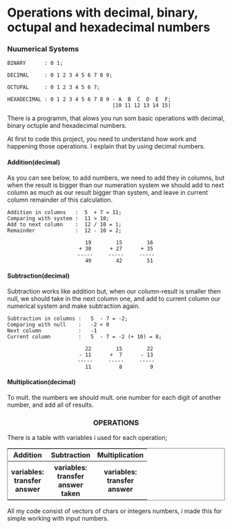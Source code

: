 # Operations with decimal, binary, octupal and hexadecimal numbers


### Nuumerical Systems

    BINARY      : 0 1;

    DECIMAL     : 0 1 2 3 4 5 6 7 8 9;

    OCTUPAL     : 0 1 2 3 4 5 6 7;

    HEXADECIMAL : 0 1 2 3 4 5 6 7 8 9 - A  B  C  D  E  F;
                                      |10 11 12 13 14 15|

There is a programm, that alows you run som basic operations with decimal, binary octuple and hexadecimal numbers. 

At first to code this project, you need to understand how work and happening those operations. I explain that by using decimal numbers.

#### Addition(decimal)
As you can see below, to add numbers, we need to add they in columns, but when the result is bigger than our numeration system we should add to next column as much as our result bigger than system, and leave in current column remainder of this calculation.

    Addition in columns   :  5  + 7 = 11;
    Comparing with system :  11 > 10;
    Add to next column    :  12 / 10 = 1;
    Remainder             :  12 - 10 = 2;

<center>

      19        15        16
    + 30      + 27      + 35
    -----     -----     -----
      49        42        51

</center>

#### Subtraction(decimal)

Subtraction works like addition but, when our column-result is smaller then null, we should take in the next column one, and add to current column our numerical system and make subtraction again.

    Subtraction in columns :   5  - 7 = -2;
    Comparing with null    :   -2 < 0
    Next column            :   -1
    Current column         :   5  - 7 = -2 (+ 10) = 8;

<center>

      22        15        22
    - 11      +  7      - 13
    -----     -----     -----
      11         8         9

</center>

#### Multiplication(decimal)

To mult. the numbers we should mult. one number for each digit of another number, and add all of results.

### <center>OPERATIONS</center>

There is a table with variables i used for each operation;

<center>
<table frame = "box">
    <tr>
        <th>Addition</th>
        <th>Subtraction</th>
        <th>Multiplication</th>
    </tr>
    <tr>
        <th>variables: <br> transfer <br> answer </th>
        <th>variables: <br> transfer <br> answer <br> taken</th>
        <th>variables: <br> transfer <br> answer </th>
    </tr>
</table>
</center>

All my code consist of vectors of chars or integers numbers, i made this for simple working with input numbers.